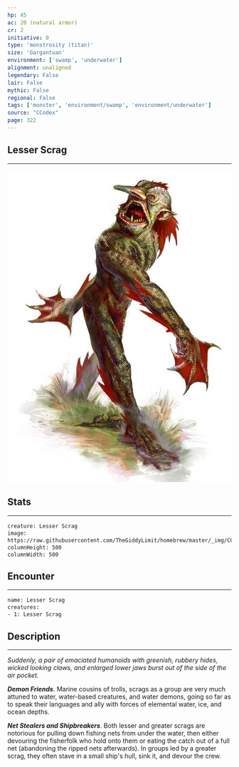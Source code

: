 ```yaml
---
hp: 45
ac: 20 (natural armor)
cr: 2
initiative: 0
type: 'monstrosity (titan)'    
size: 'Gargantuan'
environment: ['swamp', 'underwater']
alignment: unaligned
legendary: False
lair: False
mythic: False
regional: False
tags: ['monster', 'environment/swamp', 'environment/underwater']
source: "CCodex"
page: 322
---
```


## Lesser Scrag
---

![|600](https://raw.githubusercontent.com/TheGiddyLimit/homebrew/master/_img/CCodex/Lesserscrag.jpg)

## Stats
---

```statblock
creature: Lesser Scrag
image: https://raw.githubusercontent.com/TheGiddyLimit/homebrew/master/_img/CCodex/lesserscrag_token.png
columnHeight: 500
columnWidth: 500
```

## Encounter
---

```encounter-table
name: Lesser Scrag
creatures:
- 1: Lesser Scrag
```

## Description
---
_Suddenly, a pair of emaciated humanoids with greenish, rubbery hides, wicked looking claws, and enlarged lower jaws burst out of the side of the air pocket._

**_Demon Friends_**. Marine cousins of trolls, scrags as a group are very much attuned to water, water-based creatures, and water demons, going so far as to speak their languages and ally with forces of elemental water, ice, and ocean depths.

**_Net Stealers and Shipbreakers_**. Both lesser and greater scrags are notorious for pulling down fishing nets from under the water, then either devouring the fisherfolk who hold onto them or eating the catch out of a full net (abandoning the ripped nets afterwards). In groups led by a greater scrag, they often stave in a small ship's hull, sink it, and devour the crew.






